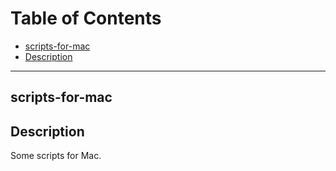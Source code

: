 # Table of Contents
- [scripts-for-mac](#scripts-for-mac)
- [Description](#description)

---
## scripts-for-mac

## Description
Some scripts for Mac.
